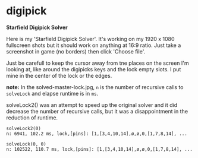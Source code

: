 # digipick
**Starfield Digipick Solver**

Here is my 'Starfield Digipick Solver'. It's working on my 1920 x 1080 fullscreen shots but it should work on anything at 16:9 ratio. Just take a screenshot in game (no borders) then click 'Choose file'. 

Just be carefull to keep the cursor away from tne places on the screen I'm looking at, like around the digipicks keys and the lock empty slots. I put mine in the center of the lock or the edges.


**note:** In the solved-master-lock.jpg, `n` is the number of recursive calls to `solveLock` and elapse runtime is in `ms`.

solveLock2() was an attempt to speed up the original solver and it did decrease the number of recursive calls, but it was a disappointment in the reduction of runtime.

```
solveLock2(0)
n: 6941, 102.2 ms, lock,[pins]: [1,[3,4,10,14],ø,ø,0,[1,7,8,14], ...

solveLock(0, 0)
n: 102522, 110.7 ms, lock,[pins]: [1,[3,4,10,14],ø,ø,0,[1,7,8,14], ...
```
